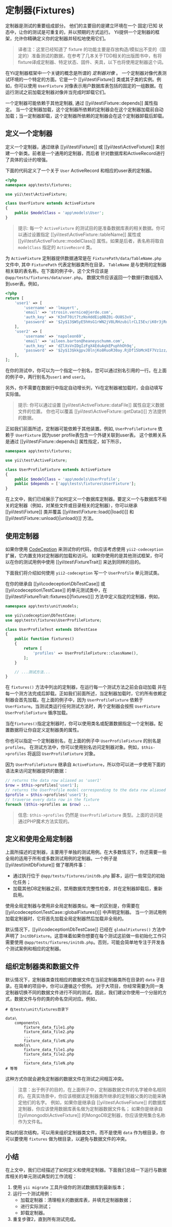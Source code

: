 定制器(Fixtures)
========

定制器是测试的重要组成部分。 他们的主要目的是建立环境在一个 固定/已知 状态中，让你的测试是可重复的，并以预期的方式运行。 Yii提供一个定制器的框架，允许你精确定义你的定制器并轻松地使用它们。

>译者注：这里已经知道了 fixture 的功能主要是存放构造/模拟出不变的（固定的）准备测试的数据，在参考了几本关于TDD相关的出版图书中，有将fixture译成定制器、特定状态、固件、夹具，以下也将使用定制器这个词。

在Yii定制器框架中一个关键的概念是所谓的 *定制器对像* 。 一个定制器对像代表测试环境的一个特定的方面。它是一个 [[yii\test\Fixture]] 类或其子类的实例。例如，你可以使用 `UserFixture` 对像表示用户数据库表包括的固定的一组数据。在运行测试之前加载定制器对像并当完成时卸载它们。

一个定制器可能依赖于其他定制器, 通过 [[yii\test\Fixture::depends]] 属性指定。
当一个定制器加载，这个定制器所依赖的定制器会在这个定制器加载前自动加载；当一定制器卸载，这个定制器所依赖的定制器会在这个定制器卸载后卸载。

定义一个定制器
------------------

定义一个定制器，通过继承 [[yii\test\Fixture]] 或 [[yii\test\ActiveFixture]] 来创建一个新类。前者是一个通用的定制器，而后者
针对数据库和ActiveRecord进行了具体的设计的增强。

下面的代码定义了一个关于 `User` ActiveRecord 和相应的user表的定制器。

```php
<?php
namespace app\tests\fixtures;

use yii\test\ActiveFixture;

class UserFixture extends ActiveFixture
{
    public $modelClass = 'app\models\User';
}
```

> 提示: 每一个 `ActiveFixture` 的测试目的是准备数据库表的相关数据。你可以通过设置指定 [[yii\test\ActiveFixture::tableName]] 属性或 [[yii\test\ActiveFixture::modelClass]]
> 属性。如果是后者，表名称将取自 `modelClass` 指定的 `ActiveRecord` 类。

为 `ActiveFixture` 定制器提供数据通常是在 `FixturePath/data/TableName.php` 文件中,
其中 `FixturePath` 代表定制器类所在目录， `TableName`
是与使用的定制器相关联的表名称。在下面的例子中，这个文件应该是
`@app/tests/fixtures/data/user.php`。 数据文件应该返回一个数据行数组插入到user表。例如，

```php
<?php
return [
    'user1' => [
        'username' => 'lmayert',
        'email' => 'strosin.vernice@jerde.com',
        'auth_key' => 'K3nF70it7tzNsHddEiq0BZ0i-OU8S3xV',
        'password' => '$2y$13$WSyE5hHsG1rWN2jV8LRHzubilrCLI5Ev/iK0r3jRuwQEs2ldRu.a2',
    ],
    'user2' => [
        'username' => 'napoleon69',
        'email' => 'aileen.barton@heaneyschumm.com',
        'auth_key' => 'dZlXsVnIDgIzFgX4EduAqkEPuphhOh9q',
        'password' => '$2y$13$kkgpvJ8lnjKo8RuoR30ay.RjDf15bMcHIF7Vz1zz/6viYG5xJExU6',
    ],
];
```

在你的测试中，你可以为一个指定一个别名，您可以通过别名引用的一行。在上面的例子中，两行别名为`user1` and `user2`。

另外，你不需要在数据行中指定自动增长列，Yii在定制器被加载时，会自动填写实际值。

> 提示: 你可以通过设置 [[yii\test\ActiveFixture::dataFile]] 属性自定义数据文件的位置。
> 你也可以覆盖 [[yii\test\ActiveFixture::getData()]] 方法提供的数据。

正如我们前面所述，定制器可能依赖于其他装置。例如, `UserProfileFixture` 依赖于 `UserFixture`
因为user profile表包含一个外键关联到user表。
这个依赖关系是通过 [[yii\test\Fixture::depends]] 属性指定，如下所示，

```php
namespace app\tests\fixtures;

use yii\test\ActiveFixture;

class UserProfileFixture extends ActiveFixture
{
    public $modelClass = 'app\models\UserProfile';
    public $depends = ['app\tests\fixtures\UserFixture'];
}
```

在上文中，我们已经展示了如何定义一个数据库定制器。要定义一个与数据库不相关的定制器（例如，对某些文件或目录相关的定制器），你可以继承
[[yii\test\Fixture]] 类并覆盖 [[yii\test\Fixture::load()|load()]] 和 [[yii\test\Fixture::unload()|unload()]] 方法。


使用定制器
--------------

如果你使用 [CodeCeption](http://codeception.com/) 来测试你的代码，你应该考虑使用
 `yii2-codeception` 扩展，它内置支持对定制器的加载和访问。
如果你使用的是其他测试框架，你可以在你的测试用例中使用 [[yii\test\FixtureTrait]] 来达到同样的目的。

下面我们将介绍如何使用 `yii2-codeception` 写一个 `UserProfile` 单元测试类。

在你的继承自 [[yii\codeception\DbTestCase]] 或 [[yii\codeception\TestCase]] 的单元测试类中，在 [[yii\test\FixtureTrait::fixtures()|fixtures()]] 方法中定义指定的定制器，例如，

```php
namespace app\tests\unit\models;

use yii\codeception\DbTestCase;
use app\tests\fixtures\UserProfileFixture;

class UserProfileTest extends DbTestCase
{
    public function fixtures()
    {
        return [
            'profiles' => UserProfileFixture::className(),
        ];
    }

    // ...测试方法...
}
```

在 `fixtures()` 方法中列出的定制器，在运行每一个测试方法之前会自动加载
并在每一个测方法完成后卸载。正如我们前面所述，当定制器加载时，它的所有依赖定制器会首先加载。在上面的例子中，因为 `UserProfileFixture` 依赖于 `UserFixture`。当测试类运行任何测试方法时，两个定制器会按照 `UserFixture` `UserProfileFixture` 循序加载。

当在`fixtures()`指定定制器时，你可以使用类名或配置数据指定一个定制器。配置数据将让你自定义定制器类的属性。

你也可以指定一个定制器别名，在上面的例子中 `UserProfileFixture` 的别名是 `profiles`。
在测试方法中，你可以使用别名访问定制器对象。例如，`$this->profiles` 将返回 `UserProfileFixture` 对象。

因为 `UserProfileFixture` 继承自 `ActiveFixture`，所以你可以进一步使用下面的语法来访问定制器提供的数据：

```php
// returns the data row aliased as 'user1'
$row = $this->profiles['user1'];
// returns the UserProfile model corresponding to the data row aliased as 'user1'
$profile = $this->profiles('user1');
// traverse every data row in the fixture
foreach ($this->profiles as $row) ...
```

> 信息: `$this->profiles` 仍然是 `UserProfileFixture` 类型。上面的访问是通过PHP魔术方法实现的。


定义和使用全局定制器
----------------------------------

上面所描述的定制器，主要用于单独的测试用例。在大多数情况下，你还需要一些全局的适用于所有或多数测试用例的定制器。一个例子是 [[yii\test\InitDbFixture]] 做了哪两件事：

* 通过执行位于 `@app/tests/fixtures/initdb.php` 脚本，运行一些常见的初始化任务；
* 加载其他DB定制器之前，禁用数据库完整性检查，并在定制器卸载后，重新启用。

使用全局定制器与使用非全局定制器类似。唯一的区别是，你需要在 [[yii\codeception\TestCase::globalFixtures()]] 中声明定制器。 当一个测试用例加载定制器时，它将首先加载全局定制器然后加载非全局的。

默认情况下，[[yii\codeception\DbTestCase]] 已经在 `globalFixtures()` 方法中声明了 `InitDbFixture`。这意味着如果你想要在每个测试这前做一些初始化工作只需要使用 `@app/tests/fixtures/initdb.php`。否则，可能会简单地专注于开发各个测试案例和相应的定制器。


组织定制器类和数据文件
-----------------------------------------

默认情况下，定制器类查找相应的数据文件在当前定制器类所在目录的 `data` 子目录。在简单的项目中，你可以遵循这个惯例。
对于大项目，你经常需要为同一类定制器切换不同的数据文件进行不同的测试。因此，我们建议你使用一个分层的方式，数据文件与你的类的命名空间对应。例如，
```
# 在tests\unit\fixtures目录下

data\
    components\
        fixture_data_file1.php
        fixture_data_file2.php
        ...
        fixture_data_fileN.php
    models\
        fixture_data_file1.php
        fixture_data_file2.php
        ...
        fixture_data_fileN.php
# 等等
```

这种方式你就会避免定制器的数据文件在测试之间相互冲突。

> 注意：出于例子的目的，在上面例子中，定制器数据文件的名字被命名相同的。在真实场景中，你应该根据该定制器类所继承的定制器父类的功能来确定他们的名字。
> 例如，如果你是继承自 [[yii\test\ActiveFixture]] 的数据库定制器，你应该使用数据库表名做为定制器数据文件名；
> 如果你是继承自 [[yii\mongodb\ActiveFixture]] 的MongoDB定制器，你应该使用集合名称作为文件名。

类似的层次结构，可以用来组织定制器类文件。而不是使用 `data` 作为根目录，你可以要使用 `fixtures` 做为根目录，以避免与数据文件的冲突。

小结
-------

在上文中，我们已经描述了如何定义和使用定制器。下面我们总结一下运行与数据库相关的单元测试典型的工作流程：

1. 使用 `yii migrate` 工具升级你的测试数据库到最新版本；
2. 运行一个测试用例：
   - 加载定制器：清理相关的数据库表，并填充定制器数据；
   - 进行实际测试；
   - 卸载定制器。
3. 重复步骤2，直到所有测试完成。

